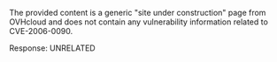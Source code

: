 The provided content is a generic "site under construction" page from OVHcloud and does not contain any vulnerability information related to CVE-2006-0090.

Response: UNRELATED